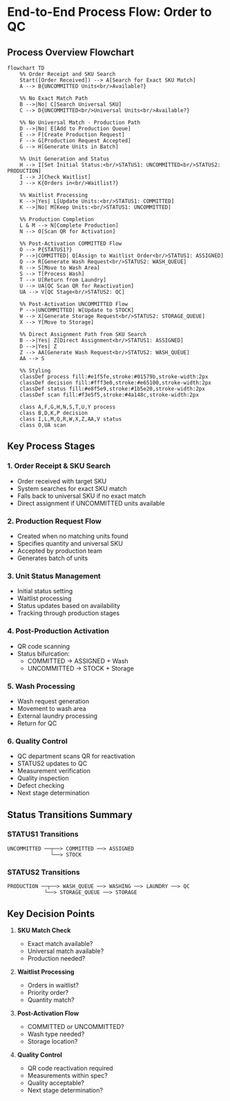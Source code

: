 # End-to-End Process Flow: Order to QC

## Process Overview Flowchart

```mermaid
flowchart TD
    %% Order Receipt and SKU Search
    Start([Order Received]) --> A[Search for Exact SKU Match]
    A --> B{UNCOMMITTED Units<br/>Available?}
    
    %% No Exact Match Path
    B -->|No| C[Search Universal SKU]
    C --> D{UNCOMMITTED<br/>Universal Units<br/>Available?}
    
    %% No Universal Match - Production Path
    D -->|No| E[Add to Production Queue]
    E --> F[Create Production Request]
    F --> G[Production Request Accepted]
    G --> H[Generate Units in Batch]
    
    %% Unit Generation and Status
    H --> I[Set Initial Status:<br/>STATUS1: UNCOMMITTED<br/>STATUS2: PRODUCTION]
    I --> J[Check Waitlist]
    J --> K{Orders in<br/>Waitlist?}
    
    %% Waitlist Processing
    K -->|Yes| L[Update Units:<br/>STATUS1: COMMITTED]
    K -->|No| M[Keep Units:<br/>STATUS1: UNCOMMITTED]
    
    %% Production Completion
    L & M --> N[Complete Production]
    N --> O[Scan QR for Activation]
    
    %% Post-Activation COMMITTED Flow
    O --> P{STATUS1?}
    P -->|COMMITTED| Q[Assign to Waitlist Order<br/>STATUS1: ASSIGNED]
    Q --> R[Generate Wash Request<br/>STATUS2: WASH_QUEUE]
    R --> S[Move to Wash Area]
    S --> T[Process Wash]
    T --> U[Return from Laundry]
    U --> UA[QC Scan QR for Reactivation]
    UA --> V[QC Stage<br/>STATUS2: QC]
    
    %% Post-Activation UNCOMMITTED Flow
    P -->|UNCOMMITTED| W[Update to STOCK]
    W --> X[Generate Storage Request<br/>STATUS2: STORAGE_QUEUE]
    X --> Y[Move to Storage]
    
    %% Direct Assignment Path from SKU Search
    B -->|Yes| Z[Direct Assignment<br/>STATUS1: ASSIGNED]
    D -->|Yes| Z
    Z --> AA[Generate Wash Request<br/>STATUS2: WASH_QUEUE]
    AA --> S
    
    %% Styling
    classDef process fill:#e1f5fe,stroke:#01579b,stroke-width:2px
    classDef decision fill:#fff3e0,stroke:#e65100,stroke-width:2px
    classDef status fill:#e8f5e9,stroke:#1b5e20,stroke-width:2px
    classDef scan fill:#f3e5f5,stroke:#4a148c,stroke-width:2px
    
    class A,F,G,H,N,S,T,U,Y process
    class B,D,K,P decision
    class I,L,M,Q,R,W,X,Z,AA,V status
    class O,UA scan
```

## Key Process Stages

### 1. Order Receipt & SKU Search
- Order received with target SKU
- System searches for exact SKU match
- Falls back to universal SKU if no exact match
- Direct assignment if UNCOMMITTED units available

### 2. Production Request Flow
- Created when no matching units found
- Specifies quantity and universal SKU
- Accepted by production team
- Generates batch of units

### 3. Unit Status Management
- Initial status setting
- Waitlist processing
- Status updates based on availability
- Tracking through production stages

### 4. Post-Production Activation
- QR code scanning
- Status bifurcation:
  * COMMITTED → ASSIGNED + Wash
  * UNCOMMITTED → STOCK + Storage

### 5. Wash Processing
- Wash request generation
- Movement to wash area
- External laundry processing
- Return for QC

### 6. Quality Control
- QC department scans QR for reactivation
- STATUS2 updates to QC
- Measurement verification
- Quality inspection
- Defect checking
- Next stage determination

## Status Transitions Summary

### STATUS1 Transitions
```
UNCOMMITTED ──┬──> COMMITTED ──> ASSIGNED
              └──> STOCK
```

### STATUS2 Transitions
```
PRODUCTION ──┬──> WASH_QUEUE ──> WASHING ──> LAUNDRY ──> QC
            └──> STORAGE_QUEUE ──> STORAGE
```

## Key Decision Points

1. **SKU Match Check**
   - Exact match available?
   - Universal match available?
   - Production needed?

2. **Waitlist Processing**
   - Orders in waitlist?
   - Priority order?
   - Quantity match?

3. **Post-Activation Flow**
   - COMMITTED or UNCOMMITTED?
   - Wash type needed?
   - Storage location?

4. **Quality Control**
   - QR code reactivation required
   - Measurements within spec?
   - Quality acceptable?
   - Next stage determination? 